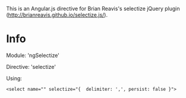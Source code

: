 This is an Angular.js directive for Brian Reavis's selectize jQuery plugin (http://brianreavis.github.io/selectize.js/).

Info
====
Module: 'ngSelectize'

Directive: 'selectize'

Using:

``
  <select name="" selectize="{  delimiter: ',', persist: false }">
``
